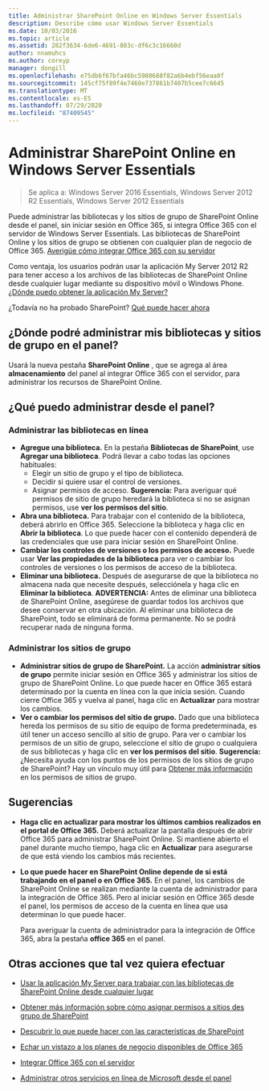 ```yaml
---
title: Administrar SharePoint Online en Windows Server Essentials
description: Describe cómo usar Windows Server Essentials
ms.date: 10/03/2016
ms.topic: article
ms.assetid: 282f3634-6de6-4691-803c-df6c3c16660d
author: nnamuhcs
ms.author: coreyp
manager: dongill
ms.openlocfilehash: e75db6f67bfa46bc5980688f82a6b4ebf56eaa0f
ms.sourcegitcommit: 145cf75f89f4e7460e737861b7407b5cee7c6645
ms.translationtype: MT
ms.contentlocale: es-ES
ms.lasthandoff: 07/29/2020
ms.locfileid: "87409545"
---
```

# <a name="manage-sharepoint-online-in-windows-server-essentials"></a>Administrar SharePoint Online en Windows Server Essentials

>Se aplica a: Windows Server 2016 Essentials, Windows Server 2012 R2 Essentials, Windows Server 2012 Essentials

Puede administrar las bibliotecas y los sitios de grupo de SharePoint Online desde el panel, sin iniciar sesión en Office 365, si integra Office 365 con el servidor de Windows Server Essentials. Las bibliotecas de SharePoint Online y los sitios de grupo se obtienen con cualquier plan de negocio de Office 365. [Averigüe cómo integrar Office 365 con su servidor](Manage-Office-365-in-Windows-Server-Essentials.md)

 Como ventaja, los usuarios podrán usar la aplicación My Server 2012 R2 para tener acceso a los archivos de las bibliotecas de SharePoint Online desde cualquier lugar mediante su dispositivo móvil o Windows Phone. [¿Dónde puedo obtener la aplicación My Server?](../use/Use-the-My-Server-App-to-Connect-to-Windows-Server-Essentials.md)

 ¿Todavía no ha probado SharePoint? [Qué puede hacer ahora](https://office.microsoft.com/office365-sharepoint-online-enterprise-help/get-started-with-sharepoint-2013-HA102772778.aspx)

## <a name="where-on-the-dashboard-will-i-manage-my-libraries-and-team-sites"></a>¿Dónde podré administrar mis bibliotecas y sitios de grupo en el panel?
 Usará la nueva pestaña **SharePoint Online** , que se agrega al área **almacenamiento** del panel al integrar Office 365 con el servidor, para administrar los recursos de SharePoint Online.


## <a name="what-can-i-manage-from-the-dashboard"></a>¿Qué puedo administrar desde el panel?

### <a name="manage-your-online-libraries"></a>Administrar las bibliotecas en línea

- **Agregue una biblioteca.** En la pestaña **Bibliotecas de SharePoint**, use **Agregar una biblioteca**. Podrá llevar a cabo todas las opciones habituales:
  - Elegir un sitio de grupo y el tipo de biblioteca.
  - Decidir si quiere usar el control de versiones.
  - Asignar permisos de acceso.
     **Sugerencia:** Para averiguar qué permisos de sitio de grupo heredará la biblioteca si no se asignan permisos, use **ver los permisos del sitio**.
- **Abra una biblioteca.** Para trabajar con el contenido de la biblioteca, deberá abrirlo en Office 365. Seleccione la biblioteca y haga clic en **Abrir la biblioteca**. Lo que puede hacer con el contenido dependerá de las credenciales que use para iniciar sesión en SharePoint Online.
- **Cambiar los controles de versiones o los permisos de acceso.** Puede usar **Ver las propiedades de la biblioteca** para ver o cambiar los controles de versiones o los permisos de acceso de la biblioteca.
- **Eliminar una biblioteca.** Después de asegurarse de que la biblioteca no almacena nada que necesite después, selecciónela y haga clic en **Eliminar la biblioteca**. **ADVERTENCIA:** Antes de eliminar una biblioteca de SharePoint Online, asegúrese de guardar todos los archivos que desee conservar en otra ubicación. Al eliminar una biblioteca de SharePoint, todo se eliminará de forma permanente. No se podrá recuperar nada de ninguna forma.

### <a name="manage-your-team-sites"></a>Administrar los sitios de grupo

- **Administrar sitios de grupo de SharePoint.** La acción **administrar sitios de grupo** permite iniciar sesión en Office 365 y administrar los sitios de grupo de SharePoint Online. Lo que puede hacer en Office 365 estará determinado por la cuenta en línea con la que inicia sesión. Cuando cierre Office 365 y vuelva al panel, haga clic en **Actualizar** para mostrar los cambios.
- **Ver o cambiar los permisos del sitio de grupo.** Dado que una biblioteca hereda los permisos de su sitio de equipo de forma predeterminada, es útil tener un acceso sencillo al sitio de grupo. Para ver o cambiar los permisos de un sitio de grupo, seleccione el sitio de grupo o cualquiera de sus bibliotecas y haga clic en **ver los permisos del sitio**. **Sugerencia:** ¿Necesita ayuda con los puntos de los permisos de los sitios de grupo de SharePoint? Hay un vínculo muy útil para [Obtener más información](https://office.microsoft.com/office365-sharepoint-online-enterprise-help/introduction-control-user-access-with-permissions-HA102771919.aspx?CTT=5&origin=HA102771924) en los permisos de sitios de grupo.

## <a name="tips"></a>Sugerencias

-   **Haga clic en actualizar para mostrar los últimos cambios realizados en el portal de Office 365.** Deberá actualizar la pantalla después de abrir Office 365 para administrar SharePoint Online. Si mantiene abierto el panel durante mucho tiempo, haga clic en **Actualizar** para asegurarse de que está viendo los cambios más recientes.

-   **Lo que puede hacer en SharePoint Online depende de si está trabajando en el panel o en Office 365.** En el panel, los cambios de SharePoint Online se realizan mediante la cuenta de administrador para la integración de Office 365. Pero al iniciar sesión en Office 365 desde el panel, los permisos de acceso de la cuenta en línea que usa determinan lo que puede hacer.

     Para averiguar la cuenta de administrador para la integración de Office 365, abra la pestaña **office 365** en el panel.

## <a name="other-things-you-might-want-to-do"></a>Otras acciones que tal vez quiera efectuar

-   [Usar la aplicación My Server para trabajar con las bibliotecas de SharePoint Online desde cualquier lugar](../use/Use-the-My-Server-App-to-Connect-to-Windows-Server-Essentials.md)

-   [Obtener más información sobre cómo asignar permisos a sitios des grupo de SharePoint](https://office.microsoft.com/office365-sharepoint-online-enterprise-help/introduction-control-user-access-with-permissions-HA102771919.aspx?CTT=5&origin=HA102771924)

-   [Descubrir lo que puede hacer con las características de SharePoint](https://office.microsoft.com/office365-sharepoint-online-enterprise-help/get-started-with-sharepoint-2013-HA102772778.aspx)

-   [Echar un vistazo a los planes de negocio disponibles de Office 365](https://office.microsoft.com/business/compare-office-365-for-business-plans-FX102918419.aspx?CR_CC=200061904&WT.srch=1&WT.mc_ID=PS_bing_O365Comm_what-is-office-365-for_Text)

-   [Integrar Office 365 con el servidor](Manage-Office-365-in-Windows-Server-Essentials.md)

-   [Administrar otros servicios en línea de Microsoft desde el panel](Manage-Microsoft-Online-Services-in-Windows-Server-Essentials.md)
